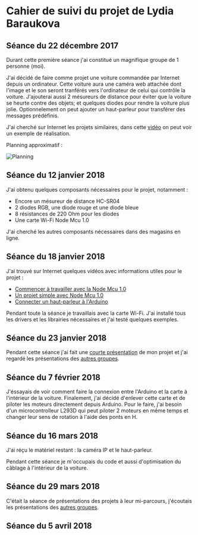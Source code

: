 Cahier de suivi du projet de Lydia Baraukova
===
Séance du 22 décembre 2017
-
Durant cette première séance j'ai constitué un magnifique groupe de 1 personne (moi).

J'ai décidé de faire comme projet une voiture commandée par Internet depuis un ordinateur. Cette voiture aura une caméra web attachée dont l'image et le son seront tranférés vers l'ordinateur de celui qui contrôle la voiture. J'ajouterai aussi 2 mésureurs de distance pour éviter que la voiture se heurte contre des objets; et quelques diodes pour rendre la voiture plus jolie. Optionnelement on peut ajouter un haut-parleur pour transférer des messages prédéfinis.

J'ai cherché sur Internet les projets similaires, dans cette [vidéo](https://www.youtube.com/watch?v=Ck1rouoTh0o) on peut voir un exemple de réalisation.

Planning approximatif :

![Planning](https://github.com/Livelinndy/PeiP2_Arduino_CuriousCar/blob/master/images/Planning.png)

Séance du 12 janvier 2018
-
J'ai obtenu quelques composants nécessaires pour le projet, notamment :
* Encore un mésureur de distance HC-SR04
* 2 diodes RGB, une diode rouge et une diode bleue
* 8 résistances de 220 Ohm pour les diodes
* Une carte Wi-Fi Node Mcu 1.0

J'ai cherché les autres composants nécessaires dans des magasins en ligne.

Séance du 18 janvier 2018
-
J'ai trouvé sur Internet quelques vidéos avec informations utiles pour le projet :
* [Commencer à travailler avec la Node Mcu 1.0](https://www.youtube.com/watch?v=G6CqvhXpBKM)
* [Un projet simple avec Node Mcu 1.0](https://www.youtube.com/watch?v=ZPUg4Uw3A0E)
* [Connecter un haut-parleur à l'Arduino](https://www.youtube.com/watch?v=gi9mqIha8n0)

Pendant toute la séance je travaillais avec la carte Wi-Fi. J'ai installé tous les drivers et les librairies nécessaires et j'ai testé quelques exemples.

Séance du 23 janvier 2018
-
Pendant cette séance j'ai fait une [courte présentation](https://github.com/Livelinndy/PeiP2_Arduino_CuriousCar/blob/master/doc/Pr%C3%A9sentation%2023.01.2018.pdf) de mon projet et j'ai regardé les présentations des [autres groupes](http://www.sofiahub.unice.fr/arduino-projet-2017-2018/).

Séance du 7 février 2018
-
J'éssayais de voir comment faire la connexion entre l'Arduino et la carte à l'intérieur de la voiture. Finalement, j'ai décidé d'enlever cette carte et de piloter les moteurs directement depuis Arduino. Pour le faire, j'ai besoin d'un microcontrolleur L293D qui peut piloter 2 moteurs en même temps et changer leur sens de rotation à l'aide des ponts en H.

Séance du 16 mars 2018
-
J'ai réçu le matériel restant : la caméra IP et le haut-parleur.

Pendant cette séance je m'occupais du code et aussi d'optimisation du câblage à l'intérieur de la voiture.

Séance du 29 mars 2018
-
C'était la séance de présentations des projets à leur mi-parcours, j'écoutais les présentations des [autres groupes](http://www.sofiahub.unice.fr/arduino-projet-2017-2018/).

Séance du 5 avril 2018
-
